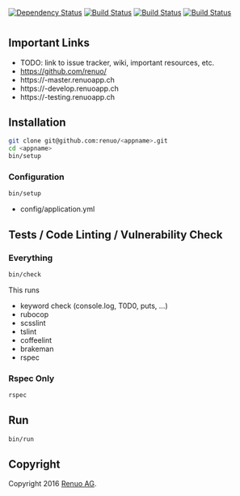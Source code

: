 [![Dependency Status](https://gemnasium.com/ADD_GEMNASIUM_TOKEN.svg)](https://gemnasium.com/renuo/<appname>) [![Build Status](https://travis-ci.com/renuo/<appname>.svg?token=ADD_TRAVIS_TOKEN&branch=master)](https://travis-ci.com/renuo/<appname>) [![Build Status](https://travis-ci.com/renuo/<appname>.svg?token=ADD_TRAVIS_TOKEN&branch=develop)](https://travis-ci.com/renuo/<appname>) [![Build Status](https://travis-ci.com/renuo/<appname>.svg?token=ADD_TRAVIS_TOKEN&branch=testing)](https://travis-ci.com/renuo/<appname>)

# <appname>

## Important Links

* TODO: link to issue tracker, wiki, important resources, etc.
* https://github.com/renuo/<appname>
* https://<appname>-master.renuoapp.ch
* https://<appname>-develop.renuoapp.ch
* https://<appname>-testing.renuoapp.ch

## Installation

```sh
git clone git@github.com:renuo/<appname>.git
cd <appname>
bin/setup
```

### Configuration

```sh
bin/setup
```

* config/application.yml

## Tests / Code Linting / Vulnerability Check

### Everything

```sh
bin/check
```

This runs

* keyword check (console.log, T0D0, puts, ...)
* rubocop
* scsslint
* tslint
* coffeelint
* brakeman
* rspec

### Rspec Only

```sh
rspec
```

## Run

```sh
bin/run
```

## Copyright

Copyright 2016 [Renuo AG](https://www.renuo.ch/).
